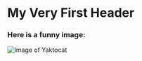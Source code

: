 # My Very First Header

### Here is a funny image:

![Image of Yaktocat](https://octodex.github.com/images/yaktocat.png)
